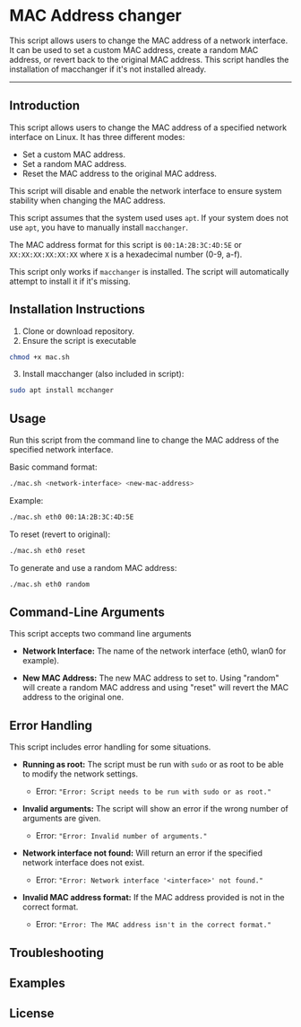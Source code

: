 # MAC Address changer
This script allows users to change the MAC address of a network interface. It can be used to set a custom MAC address, create a random MAC address, or revert back to the original MAC address. This script handles the installation of macchanger if it's not installed already.

---
## Introduction
This script allows users to change the MAC address of a specified network interface on Linux. It has three different modes:
- Set a custom MAC address.
- Set a random MAC address.
- Reset the MAC address to the original MAC address.

This script will disable and enable the network interface to ensure system stability when changing the MAC address. 

This script assumes that the system used uses `apt`. If your system does not use `apt`, you have to manually install `macchanger`.

The MAC address format for this script is `00:1A:2B:3C:4D:5E` or `XX:XX:XX:XX:XX:XX` where `X` is a hexadecimal number (0-9, a-f).

This script only works if `macchanger` is installed. The script will automatically attempt to install it if it's missing. 

## Installation Instructions
1. Clone or download repository.
2. Ensure the script is executable
```bash
chmod +x mac.sh
```
3. Install macchanger (also included in script):
```bash
sudo apt install mcchanger
```

## Usage
Run this script from the command line to change the MAC address of the specified network interface.

Basic command format:
```bash
./mac.sh <network-interface> <new-mac-address>
```

Example:
```bash
./mac.sh eth0 00:1A:2B:3C:4D:5E
```

To reset (revert to original):
```bash
./mac.sh eth0 reset
```

To generate and use a random MAC address:
```bash
./mac.sh eth0 random
```


## Command-Line Arguments
This script accepts two command line arguments

- **Network Interface:**
   The name of the network interface (eth0, wlan0 for example).

- **New MAC Address:**
   The new MAC address to set to. Using "random" will create a random MAC address and using "reset" will revert the MAC address to the original one. 


## Error Handling
This script includes error handling for some situations.
- **Running as root:** The script must be run with `sudo` or as root to be able to modify the network settings.
   * Error: `"Error: Script needs to be run with sudo or as root."`

- **Invalid arguments:** The script will show an error if the wrong number of arguments are given.
   * Error: `"Error: Invalid number of arguments."`

- **Network interface not found:** Will return an error if the specified network interface does not exist.
   * Error: `"Error: Network interface '<interface>' not found."`

- **Invalid MAC address format:** If the MAC address provided is not in the correct format.
   * Error: `"Error: The MAC address isn't in the correct format."`

## Troubleshooting


## Examples



## License



